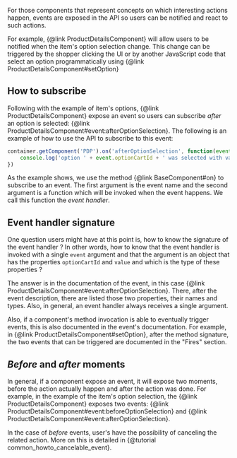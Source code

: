 For those components that represent concepts on which interesting actions happen, events are exposed in the API so users can be notified and react to such actions. 

For example, {@link ProductDetailsComponent} will allow users to be notified when the item's option selection change. This change can be triggered by the shopper clicking the UI or by another JavaScript code that select an option programmatically using {@link ProductDetailsComponent#setOption}

## How to subscribe

Following with the example of item's options, {@link ProductDetailsComponent} expose an event so users can subscribe *after* an option is selected: {@link ProductDetailsComponent#event:afterOptionSelection}. The following is an example of how to use the API to subscribe to this event: 

```javascript
container.getComponent('PDP').on('afterOptionSelection', function(event) {
    console.log('option ' + event.optionCartId + ' was selected with value ' + event.value)
})
```

As the example shows, we use the method {@link BaseComponent#on} to subscribe to an event. The first argument is the event name and the second argument is a function which will be invoked when the event happens. We call this function the *event handler*. 

## Event handler signature

One question users might have at this point is, how to know the signature of the event handler ? In other words, how to know that the event handler is invoked with a single `event` argument and that the argument is an object that has the properties `optionCartId` and `value` and which is the type of these properties ? 

The answer is in the documentation of the event, in this case {@link ProductDetailsComponent#event:afterOptionSelection}. There, after the event description, there are listed those two properties, their names and types. Also, in general, an event handler always receives a single argument. 

Also, if a component's method invocation is able to eventually trigger events, this is also documented in the event's documentation. For example, in {@link ProductDetailsComponent#setOption}, after the method signature, the two events that can be triggered are documented in the "Fires" section. 

## *Before* and *after* moments

In general, if a component expose an event, it will expose two moments, before the action actually happen and after the action was done. For example, in the example of the item's option selection, the {@link ProductDetailsComponent} exposes two events: {@link ProductDetailsComponent#event:beforeOptionSelection} and {@link ProductDetailsComponent#event:afterOptionSelection}. 

In the case of *before* events, user's have the possibility of canceling the related action. More on this is detailed in {@tutorial common_howto_cancelable_event}. 